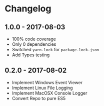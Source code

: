 # Changelog

## 1.0.0 - 2017-08-03

- 100% code coverage
- Only 0 dependencies
- Switched `yarn.lock` for `package-lock.json`
- Add Types testing

## 0.2.0 - 2017-08-02

- Implement Windows Event Viewer
- Implement Linux File Logging
- Implement MacOSX Console Logger
- Convert Repo to pure ES5

